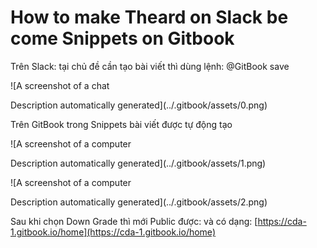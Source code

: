 # How to make Theard on Slack be come Snippets on Gitbook

Trên Slack: tại chủ đề cần tạo bài viết thì dùng lệnh: @GitBook save

![A screenshot of a chat

Description automatically generated](../.gitbook/assets/0.png)

Trên GitBook trong Snippets bài viết được tự động tạo

![A screenshot of a computer

Description automatically generated](../.gitbook/assets/1.png)

![A screenshot of a computer

Description automatically generated](../.gitbook/assets/2.png)

Sau khi chọn Down Grade thì mới Public được: và có dạng: [https://cda-1.gitbook.io/home](https://cda-1.gitbook.io/home)
